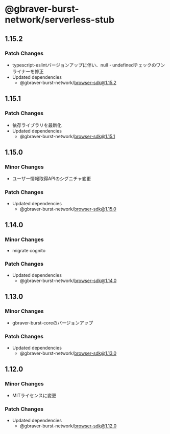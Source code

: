 # @gbraver-burst-network/serverless-stub

## 1.15.2

### Patch Changes

- typescript-eslintバージョンアップに伴い、null・undefinedチェックのワンライナーを修正
- Updated dependencies
  - @gbraver-burst-network/browser-sdk@1.15.2

## 1.15.1

### Patch Changes

- 依存ライブラリを最新化
- Updated dependencies
  - @gbraver-burst-network/browser-sdk@1.15.1

## 1.15.0

### Minor Changes

- ユーザー情報取得APIのシグニチャ変更

### Patch Changes

- Updated dependencies
  - @gbraver-burst-network/browser-sdk@1.15.0

## 1.14.0

### Minor Changes

- migrate cognito

### Patch Changes

- Updated dependencies
  - @gbraver-burst-network/browser-sdk@1.14.0

## 1.13.0

### Minor Changes

- gbraver-burst-coreのバージョンアップ

### Patch Changes

- Updated dependencies
  - @gbraver-burst-network/browser-sdk@1.13.0

## 1.12.0

### Minor Changes

- MITライセンスに変更

### Patch Changes

- Updated dependencies
  - @gbraver-burst-network/browser-sdk@1.12.0
